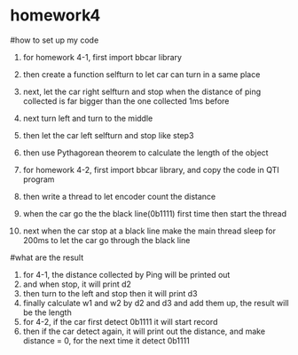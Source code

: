 # homework4
#how to set up my code
1. for homework 4-1, first import bbcar library
2. then create a function selfturn to let car can turn in a same place
3. next, let the car right selfturn and stop when the distance of ping collected is far bigger than the one collected 1ms before
4. next turn left and turn to the middle
5. then let the car left selfturn and stop like step3
6. then use Pythagorean theorem to calculate the length of the object

7. for homework 4-2, first import bbcar library, and copy the code in QTI program
8. then write a thread to let encoder count the distance
9. when the car go the the black line(0b1111) first time then start the thread
10. next when the car stop at a black line make the main thread sleep for 200ms to let the car go through the black line

#what are the result
1. for 4-1, the distance collected by Ping will be printed out
2. and when stop, it will print d2
3. then turn to the left and stop then it will print d3
4. finally calculate w1 and w2 by d2 and d3 and add them up, the result will be the length
5. for 4-2, if the car first detect 0b1111 it will start record
6. then if the car detect again, it will print out the distance, and make distance = 0, for the next time it detect 0b1111
